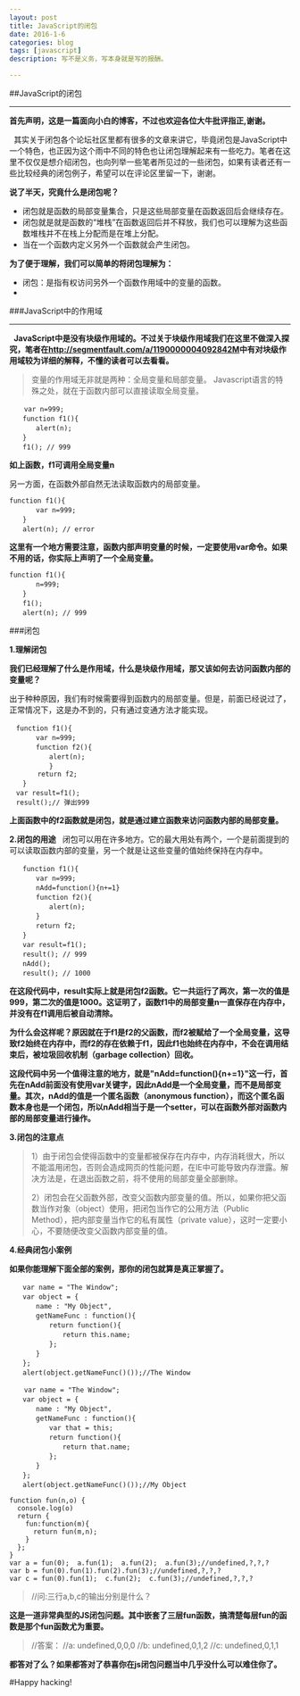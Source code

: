 ```yaml
---
layout: post
title: JavaScript的闭包
date: 2016-1-6
categories: blog
tags: [javascript]
description: 写不是义务，写本身就是写的报酬。

---
```

##JavaScript的闭包


----------
**首先声明，这是一篇面向小白的博客，不过也欢迎各位大牛批评指正,谢谢。**

&nbsp;&nbsp;其实关于闭包各个论坛社区里都有很多的文章来讲它，毕竟闭包是JavaScript中一个特色，也正因为这个雨中不同的特色也让闭包理解起来有一些吃力。笔者在这里不仅仅是想介绍闭包，也向列举一些笔者所见过的一些闭包，如果有读者还有一些比较经典的闭包例子，希望可以在评论区里留一下，谢谢。

**说了半天，究竟什么是闭包呢？**

 - 闭包就是函数的局部变量集合，只是这些局部变量在函数返回后会继续存在。
 - 闭包就是就是函数的“堆栈”在函数返回后并不释放，我们也可以理解为这些函数堆栈并不在栈上分配而是在堆上分配。
 -  当在一个函数内定义另外一个函数就会产生闭包。

**为了便于理解，我们可以简单的将闭包理解为：**

 - 闭包：是指有权访问另外一个函数作用域中的变量的函数。
 - 
###JavaScript中的作用域


----------

&nbsp;&nbsp;**JavaScript中是没有块级作用域的。不过关于块级作用域我们在这里不做深入探究，笔者在<a>http://segmentfault.com/a/1190000004092842M</a>中有对块级作用域较为详细的解释，不懂的读者可以去看看。**

>变量的作用域无非就是两种：全局变量和局部变量。
>Javascript语言的特殊之处，就在于函数内部可以直接读取全局变量。
```
　  var n=999;
　　function f1(){
　　　　alert(n);
　　}
　　f1(); // 999
```
**如上函数，f1可调用全局变量n**

另一方面，在函数外部自然无法读取函数内的局部变量。

```
function f1(){
　　　　var n=999;
　　}
　　alert(n); // error
```
**这里有一个地方需要注意，函数内部声明变量的时候，一定要使用var命令。如果不用的话，你实际上声明了一个全局变量。**

```
function f1(){
　　　　n=999;
　　}
　　f1();
　　alert(n); // 999

```

###闭包

**1.理解闭包**

**我们已经理解了什么是作用域，什么是块级作用域，那又该如何去访问函数内部的变量呢？**

出于种种原因，我们有时候需要得到函数内的局部变量。但是，前面已经说过了，正常情况下，这是办不到的，只有通过变通方法才能实现。
```
　function f1(){
　　　　var n=999;
　　　　function f2(){
　　　　　　alert(n);
　　　　　　} 
       return f2;
　　}
　var result=f1();
　result();// 弹出999
```
**上面函数中的f2函数就是闭包，就是通过建立函数来访问函数内部的局部变量。**

**2.闭包的用途**
&nbsp;&nbsp;闭包可以用在许多地方。它的最大用处有两个，一个是前面提到的可以读取函数内部的变量，另一个就是让这些变量的值始终保持在内存中。
```
　　function f1(){
　　　　var n=999;
　　　　nAdd=function(){n+=1}
　　　　function f2(){
　　　　　　alert(n);
　　　　}
　　　　return f2;
　　}
　　var result=f1();
　　result(); // 999
　　nAdd();
　　result(); // 1000
```
**在这段代码中，result实际上就是闭包f2函数。它一共运行了两次，第一次的值是999，第二次的值是1000。这证明了，函数f1中的局部变量n一直保存在内存中，并没有在f1调用后被自动清除。**

**为什么会这样呢？原因就在于f1是f2的父函数，而f2被赋给了一个全局变量，这导致f2始终在内存中，而f2的存在依赖于f1，因此f1也始终在内存中，不会在调用结束后，被垃圾回收机制（garbage collection）回收。**

**这段代码中另一个值得注意的地方，就是"nAdd=function(){n+=1}"这一行，首先在nAdd前面没有使用var关键字，因此nAdd是一个全局变量，而不是局部变量。其次，nAdd的值是一个匿名函数（anonymous function），而这个匿名函数本身也是一个闭包，所以nAdd相当于是一个setter，可以在函数外部对函数内部的局部变量进行操作。**

**3.闭包的注意点**
>1）由于闭包会使得函数中的变量都被保存在内存中，内存消耗很大，所以不能滥用闭包，否则会造成网页的性能问题，在IE中可能导致内存泄露。解决方法是，在退出函数之前，将不使用的局部变量全部删除。
>
>2）闭包会在父函数外部，改变父函数内部变量的值。所以，如果你把父函数当作对象（object）使用，把闭包当作它的公用方法（Public Method），把内部变量当作它的私有属性（private value），这时一定要小心，不要随便改变父函数内部变量的值。

**4.经典闭包小案例**

**如果你能理解下面全部的案例，那你的闭包就算是真正掌握了。**
```
　　var name = "The Window";
　　var object = {
　　　　name : "My Object",
　　　　getNameFunc : function(){
　　　　　　return function(){
　　　　　　　　return this.name;
　　　　　　};
　　　　}
　　};
　　alert(object.getNameFunc()());//The Window
```
```
　  var name = "The Window";
　　var object = {
　　　　name : "My Object",
　　　　getNameFunc : function(){
　　　　　　var that = this;
　　　　　　return function(){
　　　　　　　　return that.name;
　　　　　　};
　　　　}
　　};
　　alert(object.getNameFunc()());//My Object
```
```
function fun(n,o) {
  console.log(o)
  return {
    fun:function(m){
      return fun(m,n);
    }
  };
}
var a = fun(0);  a.fun(1);  a.fun(2);  a.fun(3);//undefined,?,?,?
var b = fun(0).fun(1).fun(2).fun(3);//undefined,?,?,?
var c = fun(0).fun(1);  c.fun(2);  c.fun(3);//undefined,?,?,?
```

>//问:三行a,b,c的输出分别是什么？


**这是一道非常典型的JS闭包问题。其中嵌套了三层fun函数，搞清楚每层fun的函数是那个fun函数尤为重要。**

>//答案：
//a: undefined,0,0,0
//b: undefined,0,1,2
//c: undefined,0,1,1

**都答对了么？如果都答对了恭喜你在js闭包问题当中几乎没什么可以难住你了。**


#Happy hacking!
